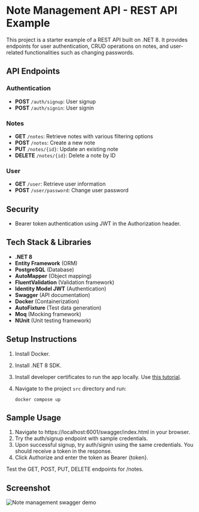 # Note Management API - REST API Example

This project is a starter example of a REST API built on .NET 8. It provides endpoints for user authentication, CRUD operations on notes, and user-related functionalities such as changing passwords.

## API Endpoints

### Authentication
- **POST** `/auth/signup`: User signup
- **POST** `/auth/signin`: User signin

### Notes
- **GET** `/notes`: Retrieve notes with various filtering options
- **POST** `/notes`: Create a new note
- **PUT** `/notes/{id}`: Update an existing note
- **DELETE** `/notes/{id}`: Delete a note by ID

### User
- **GET** `/user`: Retrieve user information
- **POST** `/user/password`: Change user password

## Security
- Bearer token authentication using JWT in the Authorization header.

## Tech Stack & Libraries
- **.NET 8**
- **Entity Framework** (ORM)
- **PostgreSQL** (Database)
- **AutoMapper** (Object mapping)
- **FluentValidation** (Validation framework)
- **Identity Model JWT** (Authentication)
- **Swagger** (API documentation)
- **Docker** (Containerization)
- **AutoFixture** (Test data generation)
- **Moq** (Mocking framework)
- **NUnit** (Unit testing framework)

## Setup Instructions

1. Install Docker.
2. Install .NET 8 SDK.
3. Install developer certificates to run the app locally. Use [this tutorial](https://learn.microsoft.com/en-us/aspnet/core/security/docker-https?view=aspnetcore-8.0).
4. Navigate to the project `src` directory and run:

   ```
   docker compose up
	```

## Sample Usage

1. Navigate to https://localhost:6001/swagger/index.html in your browser.
2. Try the auth/signup endpoint with sample credentials.
3. Upon successful signup, try auth/signin using the same credentials. You should receive a token in the response.
4. Click Authorize and enter the token as Bearer {token}.

Test the GET, POST, PUT, DELETE endpoints for /notes.

## Screenshot

![Note management swagger demo](screen.png)
